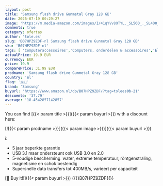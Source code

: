 ```yaml
---
layout: post
title: 'Samsung flash drive Gunmetal Gray 128 GB'
date: 2025-07-19 00:29:27
image: 'https://m.media-amazon.com/images/I/41qYVv8OTYL._SL500_._SL400_.jpg'
comments: true
category: ofertas
author: 'tole.es'
slug: 'B07HPZ9ZDF-nl Samsung flash drive Gunmetal Gray 128 GB'
sku: 'B07HPZ9ZDF-nl'
tags: [ 'Computeraccessoires','Computers, onderdelen & accessoires','Elektronica','Externe apparaten & dataopslag','Gegevensopslag','Laptop accessoires','Laptop standaards','USB-flashstations','samsung','🇳🇱', ]
actualPrice: 19.9 EUR
currency: EUR
price: 19.9
comparePrice: 31.99 EUR
prodname: 'Samsung flash drive Gunmetal Gray 128 GB'
country: 'nl'
flag: '🇳🇱'
brand: 'Samsung'
buyurl: 'https://www.amazon.nl/dp/B07HPZ9ZDF/?tag=tolees0b-21'
descuento: '37.79'
average: '18.4542857142857'
---
```


You can find [{{< param title >}}]({{< param buyurl >}}) with a discount here:

[![{{< param prodname >}}]({{< param image >}})]({{< param buyurl >}})

ℹ️:

- 5 jaar beperkte garantie
- USB 3.1 maar ondersteunt ook USB 3.0 en 2.0
- 5-voudige bescherming: water, extreme temperatuur, röntgenstraling, magnetisme en schok bestendig
- Supersnelle data transfers tot 400MB/s, varieert per capaciteit

[🛒 Buy it!!]({{< param buyurl >}})
{{<world>}}B07HPZ9ZDF{{</world>}}

